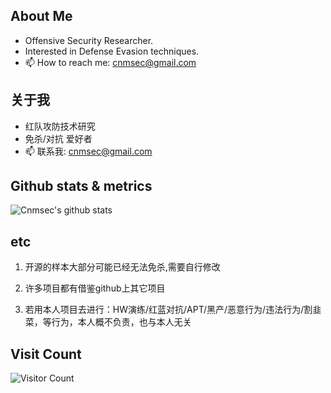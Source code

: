 ## About Me

- Offensive Security Researcher.
- Interested in Defense Evasion techniques.
- 📫 How to reach me: cnmsec@gmail.com

## 关于我

- 红队攻防技术研究
- 免杀/对抗 爱好者
- 📫 联系我: cnmsec@gmail.com

## Github stats & metrics
![Cnmsec's github stats](https://github-readme-stats.vercel.app/api?username=cnmsec&count_private=true&show_icons=true)



## etc

1. 开源的样本大部分可能已经无法免杀,需要自行修改
 
2. 许多项目都有借鉴github上其它项目
 
3. 若用本人项目去进行：HW演练/红蓝对抗/APT/黑产/恶意行为/违法行为/割韭菜，等行为，本人概不负责，也与本人无关


## Visit Count
![Visitor Count](https://profile-counter.glitch.me/cnmsec/count.svg)
